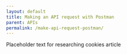 ```yaml
---
layout: default
title: Making an API request with Postman
parent: APIs
permalink: /make-api-request-postman/
---
```

Placeholder text for researching cookies article